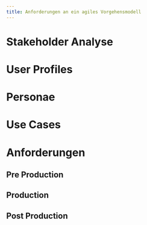 ```yaml
---
title: Anforderungen an ein agiles Vorgehensmodell
---
```


# Stakeholder Analyse
# User Profiles
# Personae
# Use Cases
# Anforderungen
## Pre Production
## Production
## Post Production